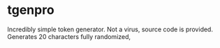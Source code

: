 # tgenpro
Incredibly simple token generator. Not a virus, source code is provided. Generates 20 characters fully randomized,

